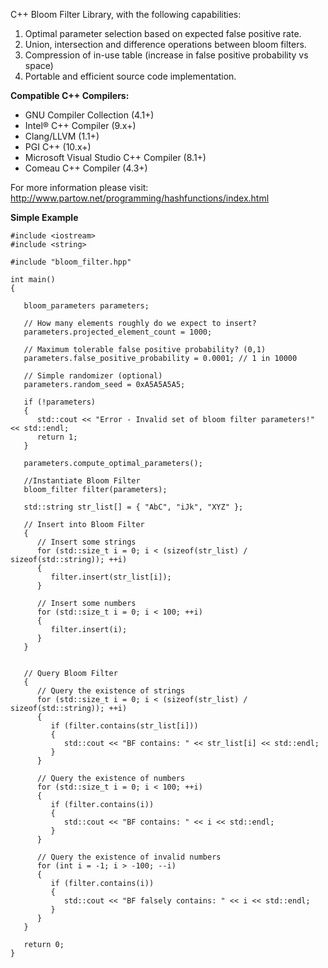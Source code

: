 C++ Bloom Filter Library, with the following capabilities:

  1. Optimal parameter selection based on expected false positive rate.
  1. Union, intersection and difference operations between bloom filters.
  1. Compression of in-use table (increase in false positive probability vs space)
  1. Portable and efficient source code implementation.

**Compatible C++ Compilers:**
  * GNU Compiler Collection (4.1+)
  * Intel® C++ Compiler (9.x+)
  * Clang/LLVM (1.1+)
  * PGI C++ (10.x+)
  * Microsoft Visual Studio C++ Compiler (8.1+)
  * Comeau C++ Compiler (4.3+)


For more information please visit:
http://www.partow.net/programming/hashfunctions/index.html


**Simple Example**

```
#include <iostream>
#include <string>

#include "bloom_filter.hpp"

int main()
{

   bloom_parameters parameters;

   // How many elements roughly do we expect to insert?
   parameters.projected_element_count = 1000;

   // Maximum tolerable false positive probability? (0,1)
   parameters.false_positive_probability = 0.0001; // 1 in 10000

   // Simple randomizer (optional)
   parameters.random_seed = 0xA5A5A5A5;

   if (!parameters)
   {
      std::cout << "Error - Invalid set of bloom filter parameters!" << std::endl;
      return 1;
   }

   parameters.compute_optimal_parameters();

   //Instantiate Bloom Filter
   bloom_filter filter(parameters);

   std::string str_list[] = { "AbC", "iJk", "XYZ" };

   // Insert into Bloom Filter
   {
      // Insert some strings
      for (std::size_t i = 0; i < (sizeof(str_list) / sizeof(std::string)); ++i)
      {
         filter.insert(str_list[i]);
      }

      // Insert some numbers
      for (std::size_t i = 0; i < 100; ++i)
      {
         filter.insert(i);
      }
   }


   // Query Bloom Filter
   {
      // Query the existence of strings
      for (std::size_t i = 0; i < (sizeof(str_list) / sizeof(std::string)); ++i)
      {
         if (filter.contains(str_list[i]))
         {
            std::cout << "BF contains: " << str_list[i] << std::endl;
         }
      }

      // Query the existence of numbers
      for (std::size_t i = 0; i < 100; ++i)
      {
         if (filter.contains(i))
         {
            std::cout << "BF contains: " << i << std::endl;
         }
      }

      // Query the existence of invalid numbers
      for (int i = -1; i > -100; --i)
      {
         if (filter.contains(i))
         {
            std::cout << "BF falsely contains: " << i << std::endl;
         }
      }
   }

   return 0;
}
```